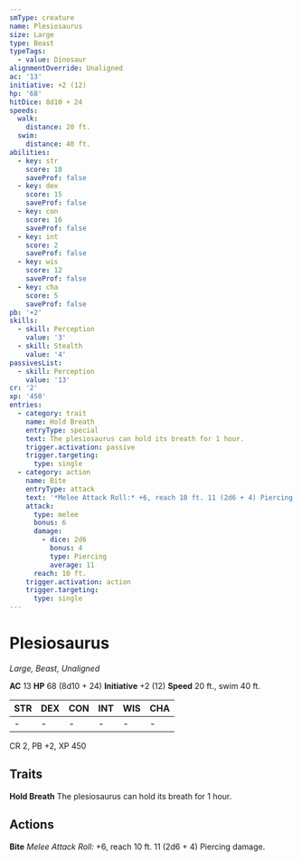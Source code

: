 ```yaml
---
smType: creature
name: Plesiosaurus
size: Large
type: Beast
typeTags:
  - value: Dinosaur
alignmentOverride: Unaligned
ac: '13'
initiative: +2 (12)
hp: '68'
hitDice: 8d10 + 24
speeds:
  walk:
    distance: 20 ft.
  swim:
    distance: 40 ft.
abilities:
  - key: str
    score: 18
    saveProf: false
  - key: dex
    score: 15
    saveProf: false
  - key: con
    score: 16
    saveProf: false
  - key: int
    score: 2
    saveProf: false
  - key: wis
    score: 12
    saveProf: false
  - key: cha
    score: 5
    saveProf: false
pb: '+2'
skills:
  - skill: Perception
    value: '3'
  - skill: Stealth
    value: '4'
passivesList:
  - skill: Perception
    value: '13'
cr: '2'
xp: '450'
entries:
  - category: trait
    name: Hold Breath
    entryType: special
    text: The plesiosaurus can hold its breath for 1 hour.
    trigger.activation: passive
    trigger.targeting:
      type: single
  - category: action
    name: Bite
    entryType: attack
    text: '*Melee Attack Roll:* +6, reach 10 ft. 11 (2d6 + 4) Piercing damage.'
    attack:
      type: melee
      bonus: 6
      damage:
        - dice: 2d6
          bonus: 4
          type: Piercing
          average: 11
      reach: 10 ft.
    trigger.activation: action
    trigger.targeting:
      type: single
---
```


# Plesiosaurus
*Large, Beast, Unaligned*

**AC** 13
**HP** 68 (8d10 + 24)
**Initiative** +2 (12)
**Speed** 20 ft., swim 40 ft.

| STR | DEX | CON | INT | WIS | CHA |
| --- | --- | --- | --- | --- | --- |
| - | - | - | - | - | - |

CR 2, PB +2, XP 450

## Traits

**Hold Breath**
The plesiosaurus can hold its breath for 1 hour.

## Actions

**Bite**
*Melee Attack Roll:* +6, reach 10 ft. 11 (2d6 + 4) Piercing damage.
